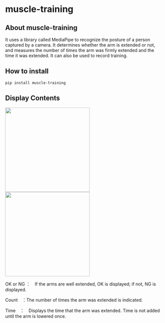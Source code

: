# muscle-training

## About muscle-training
It uses a library called MediaPipe to recognize the posture of a person captured by a camera. It determines whether the arm is extended or not, and measures the number of times the arm was firmly extended and the time it was extended.
It can also be used to record training.


## How to install 

`pip install muscle-training`

## Display Contents
<img src='OK.JPG' height=270 wight=750>
<img src='NG.JPG' height=270 wight=750>

OK or NG ：　If the arms are well extended, OK is displayed; if not, NG is displayed.

Count　：The number of times the arm was extended is indicated.

Time　：　Displays the time that the arm was extended. Time is not added until the arm is lowered once.